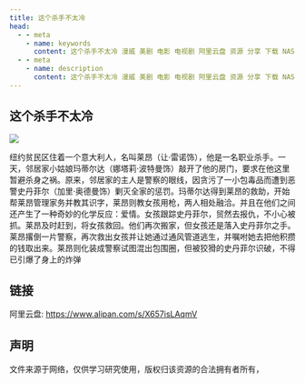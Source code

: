 ```yaml
---
title: 这个杀手不太冷
head:
  - - meta
    - name: keywords
      content: 这个杀手不太冷 漫威 美剧 电影 电视剧 阿里云盘 资源 分享 下载 NAS
  - - meta
    - name: description
      content: 这个杀手不太冷 漫威 美剧 电影 电视剧 阿里云盘 资源 分享 下载 NAS
---
```


## 这个杀手不太冷

![](https://m.theovan.cn/docs/202404241314546.png)

纽约贫民区住着一个意大利人，名叫莱昂（让·雷诺饰），他是一名职业杀手。一天，邻居家小姑娘玛蒂尔达（娜塔莉·波特曼饰）敲开了他的房门，要求在他这里暂避杀身之祸。原来，邻居家的主人是警察的眼线，因贪污了一小包毒品而遭到恶警史丹菲尔（加里·奥德曼饰）剿灭全家的惩罚。玛蒂尔达得到莱昂的救助，开始帮莱昂管理家务并教其识字，莱昂则教女孩用枪，两人相处融洽。并且在他们之间还产生了一种奇妙的化学反应：爱情。女孩跟踪史丹菲尔，贸然去报仇，不小心被抓。莱昂及时赶到，将女孩救回。他们再次搬家，但女孩还是落入史丹菲尔之手。莱昂撂倒一片警察，再次救出女孩并让她通过通风管道逃生，并嘱咐她去把他积攒的钱取出来。莱昂则化装成警察试图混出包围圈，但被狡猾的史丹菲尔识破，不得已引爆了身上的炸弹

## 链接

阿里云盘: https://www.alipan.com/s/X657isLAqmV

## 声明

文件来源于网络，仅供学习研究使用，版权归该资源的合法拥有者所有，
